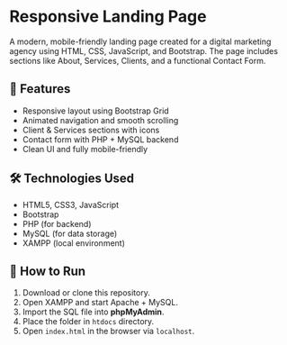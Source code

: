 # Responsive Landing Page

A modern, mobile-friendly landing page created for a digital marketing agency using HTML, CSS, JavaScript, and Bootstrap. The page includes sections like About, Services, Clients, and a functional Contact Form.

## 🚀 Features
- Responsive layout using Bootstrap Grid
- Animated navigation and smooth scrolling
- Client & Services sections with icons
- Contact form with PHP + MySQL backend
- Clean UI and fully mobile-friendly

## 🛠️ Technologies Used
- HTML5, CSS3, JavaScript
- Bootstrap
- PHP (for backend)
- MySQL (for data storage)
- XAMPP (local environment)

## 💾 How to Run
1. Download or clone this repository.
2. Open XAMPP and start Apache + MySQL.
3. Import the SQL file into **phpMyAdmin**.
4. Place the folder in `htdocs` directory.
5. Open `index.html` in the browser via `localhost`.
